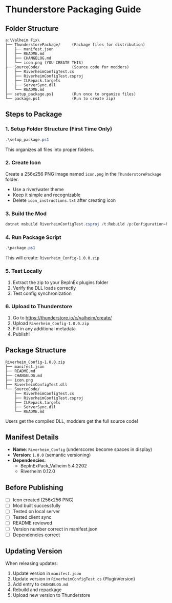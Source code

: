 # Thunderstore Packaging Guide

## Folder Structure

```
a:\Valheim Fix\
├── ThunderstorePackage/     (Package files for distribution)
│   ├── manifest.json
│   ├── README.md
│   ├── CHANGELOG.md
│   └── icon.png (YOU CREATE THIS)
├── SourceCode/              (Source code for modders)
│   ├── RiverheimConfigTest.cs
│   ├── RiverheimConfigTest.csproj
│   ├── ILRepack.targets
│   ├── ServerSync.dll
│   └── README.md
├── setup_package.ps1        (Run once to organize files)
└── package.ps1              (Run to create zip)
```

## Steps to Package

### 1. Setup Folder Structure (First Time Only)
```powershell
.\setup_package.ps1
```

This organizes all files into proper folders.

### 2. Create Icon
Create a 256x256 PNG image named `icon.png` in the `ThunderstorePackage` folder.
- Use a river/water theme
- Keep it simple and recognizable
- Delete `icon_instructions.txt` after creating icon

### 3. Build the Mod
```powershell
dotnet msbuild RiverheimConfigTest.csproj /t:Rebuild /p:Configuration=Release
```

### 4. Run Package Script
```powershell
.\package.ps1
```

This will create: `Riverheim_Config-1.0.0.zip`

### 5. Test Locally
1. Extract the zip to your BepInEx plugins folder
2. Verify the DLL loads correctly
3. Test config synchronization

### 6. Upload to Thunderstore
1. Go to https://thunderstore.io/c/valheim/create/
2. Upload `Riverheim_Config-1.0.0.zip`
3. Fill in any additional metadata
4. Publish!

## Package Structure

```
Riverheim_Config-1.0.0.zip
├── manifest.json
├── README.md
├── CHANGELOG.md
├── icon.png
├── RiverheimConfigTest.dll
└── SourceCode/
    ├── RiverheimConfigTest.cs
    ├── RiverheimConfigTest.csproj
    ├── ILRepack.targets
    ├── ServerSync.dll
    └── README.md
```

Users get the compiled DLL, modders get the full source code!

## Manifest Details

- **Name**: `Riverheim_Config` (underscores become spaces in display)
- **Version**: `1.0.0` (semantic versioning)
- **Dependencies**: 
  - BepInExPack_Valheim 5.4.2202
  - Riverheim 0.12.0

## Before Publishing

- [ ] Icon created (256x256 PNG)
- [ ] Mod built successfully
- [ ] Tested on local server
- [ ] Tested client sync
- [ ] README reviewed
- [ ] Version number correct in manifest.json
- [ ] Dependencies correct

## Updating Version

When releasing updates:
1. Update version in `manifest.json`
2. Update version in `RiverheimConfigTest.cs` (PluginVersion)
3. Add entry to `CHANGELOG.md`
4. Rebuild and repackage
5. Upload new version to Thunderstore
